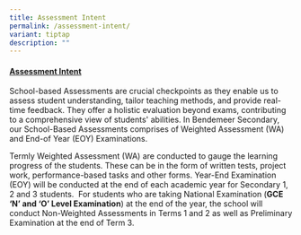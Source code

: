 ```yaml
---
title: Assessment Intent
permalink: /assessment-intent/
variant: tiptap
description: ""
---
```

<h4><strong><u>Assessment Intent</u></strong></h4>
<p>School-based Assessments are crucial checkpoints as they enable us to
assess student understanding, tailor teaching methods, and provide real-time
feedback. They offer a holistic evaluation beyond exams, contributing to
a comprehensive view of students' abilities. In Bendemeer Secondary, our
School-Based Assessments comprises of Weighted Assessment (WA) and End-of
Year (EOY) Examinations.</p>
<p></p>
<p>Termly Weighted Assessment (WA) are conducted to gauge the learning progress
of the students. These can be in the form of written tests, project work,
performance-based tasks and other forms. Year-End Examination (EOY) will
be conducted at the end of each academic year for Secondary 1, 2 and 3
students.&nbsp; For students who are taking National Examination (<strong>GCE ‘N’ and ‘O’ Level Examination</strong>)
at the end of the year, the school will conduct Non-Weighted Assessments
in Terms 1 and 2 as well as Preliminary Examination at the end of Term
3.</p>